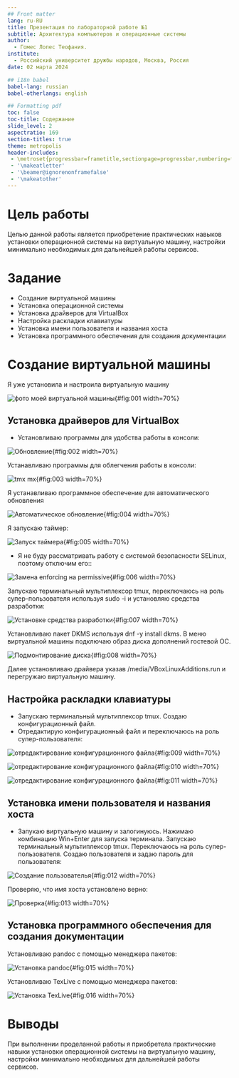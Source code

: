 ```yaml
---
## Front matter
lang: ru-RU
title: Презентация по лабораторной работе №1
subtitle: Архитектура компьютеров и операционные системы
author:
  - Гомес Лопес Теофания.
institute:
  - Российский университет дружбы народов, Москва, Россия
date: 02 марта 2024

## i18n babel
babel-lang: russian
babel-otherlangs: english

## Formatting pdf
toc: false
toc-title: Содержание
slide_level: 2
aspectratio: 169
section-titles: true
theme: metropolis
header-includes:
 - \metroset{progressbar=frametitle,sectionpage=progressbar,numbering=fraction}
 - '\makeatletter'
 - '\beamer@ignorenonframefalse'
 - '\makeatother'
---
```


# Цель работы

Целью данной работы является приобретение практических навыков установки операционной системы на виртуальную машину, настройки минимально необходимых для дальнейшей работы сервисов.

# Задание

- Создание виртуальной машины
- Установка операционной системы
- Установка драйверов для VirtualBox
- Настройка раскладки клавиатуры
- Установка имени пользователя и названия хоста
- Установка программного обеспечения для создания документации

# Создание виртуальной машины

Я уже установила и настроила виртуальную машину 

![фото моей виртуальной машины](image/1.png){#fig:001 width=70%}

## Установка драйверов для VirtualBox

- Установливаю программы для удобства работы в консоли:

![Обновление](image/2.png){#fig:002 width=70%}

Устанавливаю программы для облегчения работы в консоли: 

![tmx mx](image/3.png){#fig:003 width=70%}

Я устанавливаю программное обеспечение для автоматического обновления

![Автоматическое обновление](image/4.png){#fig:004 width=70%}

Я запускаю таймер: 

![Запуск таймера](image/5.png){#fig:005 width=70%}

- Я не буду рассматривать работу с системой безопасности SELinux, поэтому отключим его:: 

![Замена enforcing на permissive](image/6.png){#fig:006 width=70%}

Запускаю терминальный мультиплексор tmux, переключаюсь на роль супер-пользователя используя sudo -i и установляю средства разработки:

![Установке средства разработки](image/7.png){#fig:007 width=70%}

Установливаю пакет DKMS используя dnf -y install dkms. В меню виртуальной машины подключаю образ диска дополнений гостевой ОС.

![Подмонтирование диска](image/8.png){#fig:008 width=70%}

Далее установливаю драйвера указав /media/VBoxLinuxAdditions.run и перегружаю виртуальную машину.

## Настройка раскладки клавиатуры

 - Запускаю терминальный мультиплексор tmux. Создаю конфигурационный файл.
- Отредактирую конфигурационный файл и переключаюсь на роль супер-пользователя:

![отредактирование конфигурационного файла](image/9.png){#fig:009 width=70%}

![отредактирование конфигурационного файла](image/10.png){#fig:010 width=70%}

![отредактирование конфигурационного файла](image/11.png){#fig:011 width=70%}

## Установка имени пользователя и названия хоста

- Запукаю виртуальную машину и залогинуюсь. Нажимаю комбинацию Win+Enter для запуска терминала. Запускаю терминальный мультиплексор tmux. Переключаюсь на роль супер-пользователя. Создаю пользователя и задаю пароль для пользователя:

![Создание пользователья](image/12.png){#fig:012 width=70%}

Проверяю, что имя хоста установлено верно: 

![Проверка](image/13.png){#fig:013 width=70%}

## Установка программного обеспечения для создания документации


Установливаю pandoc с помощью менеджера пакетов:

![Установка pandoc](image/15.png){#fig:015 width=70%}

Установливаю TexLive с помощью менеджера пакетов: 

![Установка TexLive](image/16.png){#fig:016 width=70%}

# Выводы

При выполнении проделанной работы я приобретела практические навыки установки операционной системы на виртуальную машину, настройки минимально необходимых для дальнейшей работы сервисов.
